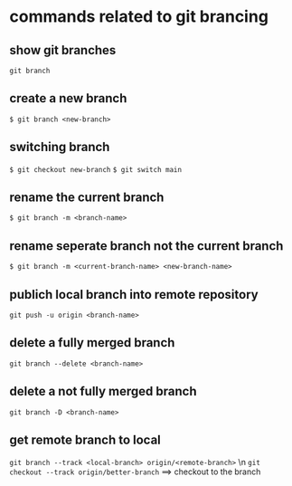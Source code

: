 # commands related to git brancing


## show git branches
`git branch`

## create a new branch
`$ git branch <new-branch>`

## switching branch
`$ git checkout new-branch`
`$ git switch main`

## rename the current branch
`$ git branch -m <branch-name>`

## rename seperate branch not the current branch
`$ git branch -m <current-branch-name> <new-branch-name>`

## publich local branch into remote repository
`git push -u origin <branch-name>`

## delete a fully merged branch
`git branch --delete <branch-name>`

## delete a not fully merged branch
`git branch -D <branch-name>`

## get remote branch to local
`git branch --track <local-branch> origin/<remote-branch>` \n
`git checkout --track origin/better-branch` ==> checkout to the branch   

